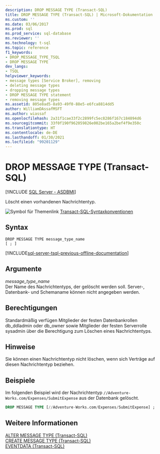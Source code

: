 ```yaml
---
description: DROP MESSAGE TYPE (Transact-SQL)
title: DROP MESSAGE TYPE (Transact-SQL) | Microsoft-Dokumentation
ms.custom: ''
ms.date: 03/06/2017
ms.prod: sql
ms.prod_service: sql-database
ms.reviewer: ''
ms.technology: t-sql
ms.topic: reference
f1_keywords:
- DROP_MESSAGE_TYPE_TSQL
- DROP MESSAGE TYPE
dev_langs:
- TSQL
helpviewer_keywords:
- message types [Service Broker], removing
- deleting message types
- dropping message types
- DROP MESSAGE TYPE statement
- removing message types
ms.assetid: 805e8ad5-8a93-49f0-88e5-e6fca8814dd5
author: WilliamDAssafMSFT
ms.author: wiassaf
ms.openlocfilehash: 2a31f1cae33f2c2899fc5ec8286f167c184894d6
ms.sourcegitcommit: 33f0f190f962059826e002be165a2bef4f9e350c
ms.translationtype: HT
ms.contentlocale: de-DE
ms.lasthandoff: 01/30/2021
ms.locfileid: "99201129"
---
```

# <a name="drop-message-type-transact-sql"></a>DROP MESSAGE TYPE (Transact-SQL)
[!INCLUDE [SQL Server - ASDBMI](../../includes/applies-to-version/sql-asdbmi.md)]

  Löscht einen vorhandenen Nachrichtentyp.  
  
 ![Symbol für Themenlink](../../database-engine/configure-windows/media/topic-link.gif "Symbol für Themenlink") [Transact-SQL-Syntaxkonventionen](../../t-sql/language-elements/transact-sql-syntax-conventions-transact-sql.md)  
  
## <a name="syntax"></a>Syntax  
  
```syntaxsql
DROP MESSAGE TYPE message_type_name  
[ ; ]  
```  
  
[!INCLUDE[sql-server-tsql-previous-offline-documentation](../../includes/sql-server-tsql-previous-offline-documentation.md)]

## <a name="arguments"></a>Argumente
 *message_type_name*  
 Der Name des Nachrichtentyps, der gelöscht werden soll. Server-, Datenbank- und Schemaname können nicht angegeben werden.  
  
## <a name="permissions"></a>Berechtigungen  
 Standardmäßig verfügen Mitglieder der festen Datenbankrollen db_ddladmin oder db_owner sowie Mitglieder der festen Serverrolle sysadmin über die Berechtigung zum Löschen eines Nachrichtentyps.  
  
## <a name="remarks"></a>Hinweise  
 Sie können einen Nachrichtentyp nicht löschen, wenn sich Verträge auf diesen Nachrichtentyp beziehen.  
  
## <a name="examples"></a>Beispiele  
 Im folgenden Beispiel wird der Nachrichtentyp `//Adventure-Works.com/Expenses/SubmitExpense` aus der Datenbank gelöscht.  
  
```sql  
DROP MESSAGE TYPE [//Adventure-Works.com/Expenses/SubmitExpense] ;  
```  
  
## <a name="see-also"></a>Weitere Informationen  
 [ALTER MESSAGE TYPE &#40;Transact-SQL&#41;](../../t-sql/statements/alter-message-type-transact-sql.md)   
 [CREATE MESSAGE TYPE &#40;Transact-SQL&#41;](../../t-sql/statements/create-message-type-transact-sql.md)   
 [EVENTDATA &#40;Transact-SQL&#41;](../../t-sql/functions/eventdata-transact-sql.md)  
  
  

